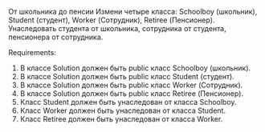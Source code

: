От школьника до пенсии
Измени четыре класса: Schoolboy (школьник), Student (студент), Worker (Сотрудник), Retiree (Пенсионер).
Унаследовать студента от школьника, сотрудника от студента, пенсионера от сотрудника.


Requirements:
1. В классе Solution должен быть public класс Schoolboy (школьник).
2. В классе Solution должен быть public класс Student (студент).
3. В классе Solution должен быть public класс Worker (Сотрудник).
4. В классе Solution должен быть public класс Retiree (Пенсионер).
5. Класс Student должен быть унаследован от класса Schoolboy.
6. Класс Worker должен быть унаследован от класса Student.
7. Класс Retiree должен быть унаследован от класса Worker.
